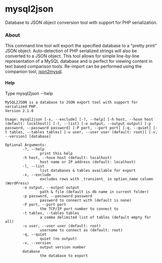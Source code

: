 mysql2json
==========

Database to JSON object conversion tool with support for PHP serialization.

### About

This command line tool will export the specified database to a "pretty print" JSON object. Auto-detection of PHP serialized strings will also be converted to a JSON object. This tool allows for simple line-by-line representation of a MySQL database and is perfect for viewing content in text based comparison tools. Re-import can be performed using the companion tool, [json2mysql](https://github.com/steveorevo/json2mysql).

#### Help
Type mysql2json --help

```
MySQL2JSON is a database to JSON export tool with support for serialized PHP.
Version 2.1.0

Usage: mysql2json [-x, --exclude] [-?, --help] [-h host, --hose host (default: localhost)] [-l, --list] [-o output, --output output] [-p password, --password password] [-P port, --port port] [-q, --quiet] [-t tables, --tables tables] [-u user, --user user (default: root)] [-v, --version] [database]

Optional Arguments:
        -?, --help
                print this help
        -h host, --hose host (default: localhost)
                host name or IP address (default: localhost)
        -l, --list
                list databases & tables available for export
        -x, --exclude
                excludes rows with _transient_ in option_name column (WordPress)
        -o output, --output output
                path & file (default is db name in current folder)
        -p password, --password password
                password to connect with (default is none)
        -P port, --port port
                the TCP/IP port number to connect to
        -t tables, --tables tables
                a comma delimited list of tables (default empty for all)
        -u user, --user user (default: root)
                username to connect as (default: root)
        -q, --quiet
                quiet (no output)
        -v, --version
                output version number
        database
                the database to export
```
  
